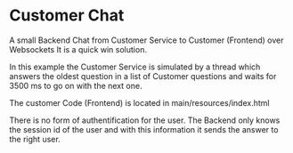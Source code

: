 # Customer Chat

A small Backend Chat from Customer Service to Customer (Frontend) over Websockets
It is a quick win solution. 

In this example the Customer Service is simulated by a thread which answers the oldest question in a list of Customer questions and waits for 3500 ms to go on with the next one. 

The customer Code (Frontend) is located in main/resources/index.html

There is no form of authentification for the user. The Backend only knows the session id of the user and with this information it sends the answer to the right user. 

